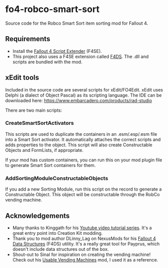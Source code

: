 # fo4-robco-smart-sort
Source code for the Robco Smart Sort item sorting mod for Fallout 4.

## Requirements

- Install the [Fallout 4 Script Extender](https://f4se.silverlock.org/) (F4SE).
- This project also uses a F4SE extension called [F4DS](https://www.nexusmods.com/fallout4/mods/53089). The .dll and scripts are bundled with the mod.

## xEdit tools

Included in the source code are several scripts for xEdit/FO4Edit.
xEdit uses Delphi (a dialect of Object Pascal) as its scripting language.
The IDE can be downloaded here: https://www.embarcadero.com/products/rad-studio

There are two main scripts:

### CreateSmartSortActivators

This scripts are used to duplicate the containers in an .esm/.esp/.esm file into a Smart Sort activator.
It automatically attaches the correct scripts and adds properties to the object.
This script will also create Constructable Objects and FormLists, if appropriate.

If your mod has custom containers, you can run this on your mod plugin file to generate Smart Sort containers for them.

### AddSortingModuleConstructableObjects

If you add a new Sorting Module, run this script on the record to generate a Constructable Object.
This object will be constructable through the RobCo vending machine.

## Acknowledgements

- Many thanks to Kinggath for his [Youtube video tutorial series](https://www.youtube.com/c/kinggath). It's a great entry point into Creation Kit modding.
- Thank you to mod author DLinny_Lag on NexusMods for his [Fallout 4 Data Structures](https://www.nexusmods.com/fallout4/mods/53089) (F4DS) utility. It's a really great tool for Payprus, which doesn't include data structures out of the box.
- Shout-out to Sinal for inspiration on creating the vending machine! Check out his [Usable Vending Machines](https://www.nexusmods.com/fallout4/mods/10224) mod, I used it as a reference.
